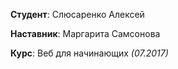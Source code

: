**Студент**: Слюсаренко Алексей

**Наставник**: Маргарита Самсонова

**Курс**: Веб для начинающих *(07.2017)*
